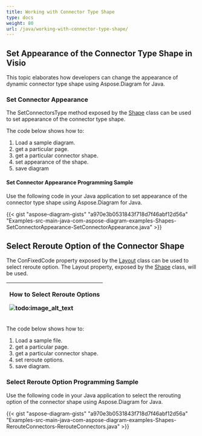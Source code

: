 ```yaml
---
title: Working with Connector Type Shape
type: docs
weight: 80
url: /java/working-with-connector-type-shape/
---
```


## **Set Appearance of the Connector Type Shape in Visio**
This topic elaborates how developers can change the appearance of dynamic connector type shape using Aspose.Diagram for Java.
### **Set Connector Appearance**
The SetConnectorsType method exposed by the [Shape](https://apireference.aspose.com/diagram/java/com.aspose.diagram/shape) class can be used to set appearance of the connector type shape.

The code below shows how to:

1. Load a sample diagram.
1. get a particular page.
1. get a particular connector shape.
1. set appearance of the shape.
1. save diagram
#### **Set Connector Appearance Programming Sample**
Use the following code in your Java application to set appearance of the connector type shape using Aspose.Diagram for Java.

{{< gist "aspose-diagram-gists" "a970e3b0531843f718d7f46abf12d56a" "Examples-src-main-java-com-aspose-diagram-examples-Shapes-SetConnectorAppearance-SetConnectorAppearance.java" >}}
## **Select Reroute Option of the Connector Shape**
The ConFixedCode property exposed by the [Layout](https://apireference.aspose.com/diagram/java/com.aspose.diagram/layout) class can be used to select reroute option. The Layout property, exposed by the [Shape](http://www.aspose.com/api/java/diagram/com.aspose.diagram/classes/shape) class, will be used.

|<p>**How to Select Reroute Options** </p><p>![todo:image_alt_text](http://i.imgur.com/1O70sSA.png)</p>|
| :- |
The code below shows how to:

1. Load a sample file.
1. get a particular page.
1. get a particular connector shape.
1. set reroute options.
1. save diagram.
### **Select Reroute Option Programming Sample**
Use the following code in your Java application to select the rerouting option of the connector shape using Aspose.Diagram for Java.

{{< gist "aspose-diagram-gists" "a970e3b0531843f718d7f46abf12d56a" "Examples-src-main-java-com-aspose-diagram-examples-Shapes-RerouteConnectors-RerouteConnectors.java" >}}
